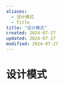 ```yaml
---
aliases:
  - 设计模式
  - Title
title: "设计模式"
created: 2024-07-27
updated: 2024-07-27
modified: 2024-07-27
---
```


# 设计模式